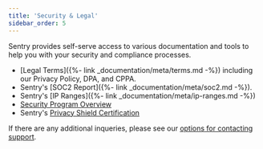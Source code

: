 ```yaml
---
title: 'Security & Legal'
sidebar_order: 5
---
```


Sentry provides self-serve access to various documentation and tools to help you with your security and compliance processes.

- [Legal Terms]({%- link _documentation/meta/terms.md -%}) including our Privacy Policy, DPA, and CPPA.
- Sentry's [SOC2 Report]({%- link _documentation/meta/soc2.md -%}).
- Sentry's [IP Ranges]({%- link _documentation/meta/ip-ranges.md -%})
- [Security Program Overview](https://sentry.io/security/)
- Sentry's [Privacy Shield Certification](https://www.privacyshield.gov/participant?id=a2zt0000000TNDzAAO)

If there are any additional inqueries, please see our [options for contacting support](https://sentry.io/contact/support/).
